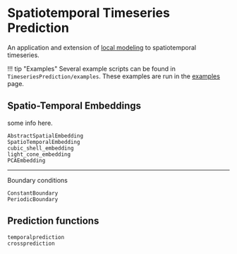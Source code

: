 # Spatiotemporal Timeseries Prediction

An application and extension of [local modeling](tsprediction/localmodels) to
spatiotemporal timeseries.

!!! tip "Examples"
    Several example scripts can be found in `TimeseriesPrediction/examples`. These examples are run in the [examples](stexamples.md) page.


## Spatio-Temporal Embeddings
some info here.
```@docs
AbstractSpatialEmbedding
SpatioTemporalEmbedding
cubic_shell_embedding
light_cone_embedding
PCAEmbedding
```
---

Boundary conditions
```@docs
ConstantBoundary
PeriodicBoundary
```

## Prediction functions
```@docs
temporalprediction
crossprediction
```
